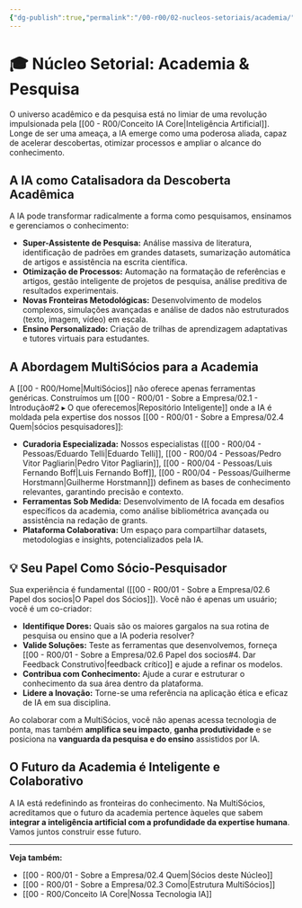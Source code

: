 ```yaml
---
{"dg-publish":true,"permalink":"/00-r00/02-nucleos-setoriais/academia/","tags":["nucleus","academia","research","ai-applications","knowledge-management"],"noteIcon":""}
---
```



# 🎓 Núcleo Setorial: Academia & Pesquisa

O universo acadêmico e da pesquisa está no limiar de uma revolução impulsionada pela [[00 - R00/Conceito IA Core\|Inteligência Artificial]]. Longe de ser uma ameaça, a IA emerge como uma poderosa aliada, capaz de acelerar descobertas, otimizar processos e ampliar o alcance do conhecimento.

## A IA como Catalisadora da Descoberta Acadêmica

A IA pode transformar radicalmente a forma como pesquisamos, ensinamos e gerenciamos o conhecimento:

*   **Super-Assistente de Pesquisa:** Análise massiva de literatura, identificação de padrões em grandes datasets, sumarização automática de artigos e assistência na escrita científica.
*   **Otimização de Processos:** Automação na formatação de referências e artigos, gestão inteligente de projetos de pesquisa, análise preditiva de resultados experimentais.
*   **Novas Fronteiras Metodológicas:** Desenvolvimento de modelos complexos, simulações avançadas e análise de dados não estruturados (texto, imagem, vídeo) em escala.
*   **Ensino Personalizado:** Criação de trilhas de aprendizagem adaptativas e tutores virtuais para estudantes.

## A Abordagem MultiSócios para a Academia

A [[00 - R00/Home\|MultiSócios]] não oferece apenas ferramentas genéricas. Construímos um [[00 - R00/01 - Sobre a Empresa/02.1 - Introdução#2 ▸ O que oferecemos\|Repositório Inteligente]] onde a IA é moldada pela expertise dos nossos [[00 - R00/01 - Sobre a Empresa/02.4 Quem\|sócios pesquisadores]]:

*   **Curadoria Especializada:** Nossos especialistas ([[00 - R00/04 - Pessoas/Eduardo Telli\|Eduardo Telli]], [[00 - R00/04 - Pessoas/Pedro Vitor Pagliarin\|Pedro Vitor Pagliarin]], [[00 - R00/04 - Pessoas/Luis Fernando Boff\|Luis Fernando Boff]], [[00 - R00/04 - Pessoas/Guilherme Horstmann\|Guilherme Horstmann]]) definem as bases de conhecimento relevantes, garantindo precisão e contexto.
*   **Ferramentas Sob Medida:** Desenvolvimento de IA focada em desafios específicos da academia, como análise bibliométrica avançada ou assistência na redação de grants.
*   **Plataforma Colaborativa:** Um espaço para compartilhar datasets, metodologias e insights, potencializados pela IA.

## 💡 Seu Papel Como Sócio-Pesquisador

Sua experiência é fundamental ([[00 - R00/01 - Sobre a Empresa/02.6 Papel dos socios\|O Papel dos Sócios]]). Você não é apenas um usuário; você é um co-criador:

*   **Identifique Dores:** Quais são os maiores gargalos na sua rotina de pesquisa ou ensino que a IA poderia resolver?
*   **Valide Soluções:** Teste as ferramentas que desenvolvemos, forneça [[00 - R00/01 - Sobre a Empresa/02.6 Papel dos socios#4. Dar Feedback Construtivo\|feedback crítico]] e ajude a refinar os modelos.
*   **Contribua com Conhecimento:** Ajude a curar e estruturar o conhecimento da sua área dentro da plataforma.
*   **Lidere a Inovação:** Torne-se uma referência na aplicação ética e eficaz de IA em sua disciplina.

Ao colaborar com a MultiSócios, você não apenas acessa tecnologia de ponta, mas também **amplifica seu impacto**, **ganha produtividade** e se posiciona na **vanguarda da pesquisa e do ensino** assistidos por IA.

## O Futuro da Academia é Inteligente e Colaborativo

A IA está redefinindo as fronteiras do conhecimento. Na MultiSócios, acreditamos que o futuro da academia pertence àqueles que sabem **integrar a inteligência artificial com a profundidade da expertise humana**. Vamos juntos construir esse futuro.

---
**Veja também:**
*   [[00 - R00/01 - Sobre a Empresa/02.4 Quem\|Sócios deste Núcleo]]
*   [[00 - R00/01 - Sobre a Empresa/02.3 Como\|Estrutura MultiSócios]]
*   [[00 - R00/Conceito IA Core\|Nossa Tecnologia IA]]
